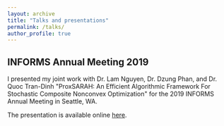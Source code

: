 ```yaml
---
layout: archive
title: "Talks and presentations"
permalink: /talks/
author_profile: true
---
```


## INFORMS Annual Meeting 2019

I presented my joint work with Dr. Lam Nguyen, Dr. Dzung Phan, and Dr. Quoc Tran-Dinh "ProxSARAH: An Efficient Algorithmic Framework For Stochastic Composite Nonconvex Optimization" for the 2019 INFORMS Annual Meeting in Seattle, WA.

The presentation is available online <a href="../files/INFORMS2019_Talk.pdf" target="_blank">here</a>.